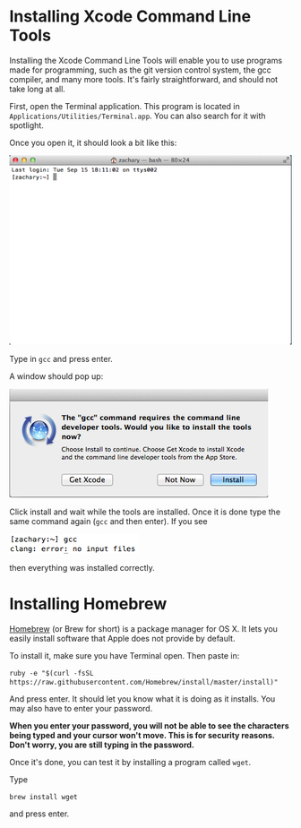 # Installing Xcode Command Line Tools

Installing the Xcode Command Line Tools will enable you to use programs
made for programming, such as the git version control system, the gcc
compiler, and many more tools. It's fairly straightforward, and should not
take long at all.

First, open the Terminal application. This program is located in
`Applications/Utilities/Terminal.app`. You can also search for it with
spotlight.

Once you open it, it should look a bit like this:

![terminalPic](terminal.png)

Type in `gcc` and press enter.

A window should pop up:

![installTools](install_xcode.png)

Click install and wait while the tools are installed. Once it is done
type the same command again (`gcc` and then enter). If you see

![gccPicture](gcc.png)

then everything was installed correctly.

# Installing Homebrew

[Homebrew](http://brew.sh/) (or Brew for short) is a package manager for OS X. 
It lets you easily install software that Apple does not provide by default.

To install it, make sure you have Terminal open. Then paste in:

```
ruby -e "$(curl -fsSL https://raw.githubusercontent.com/Homebrew/install/master/install)"
```

And press enter. It should let you know what it is doing as it installs. You may also have
to enter your password.

**When you enter your password, you will not be able to see the characters being typed and
your cursor won't move. This is for security reasons. Don't worry, you are still typing in the password.**

Once it's done, you can test it by installing a program called `wget`.

Type
```
brew install wget
```
and press enter.
